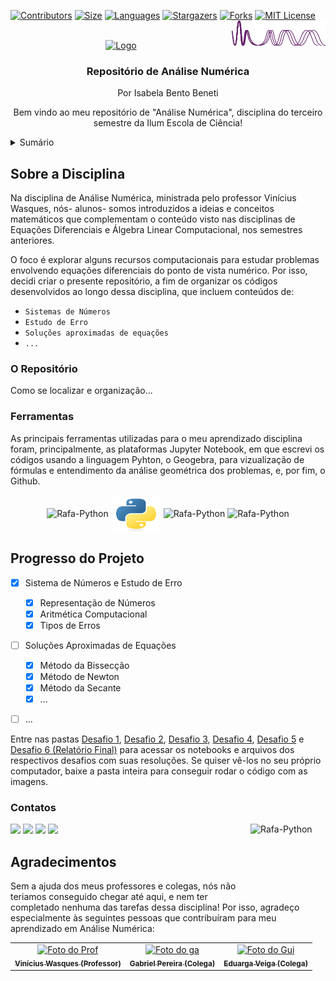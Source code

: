 
<!-- PROJECT SHIELDS -->
<!--
*** I'm using markdown "reference style" links for readability.
*** Reference links are enclosed in brackets [ ] instead of parentheses ( ).
*** See the bottom of this document for the declaration of the reference variables
*** for contributors-url, forks-url, etc. This is an optional, concise syntax you may use.
*** https://www.markdownguide.org/basic-syntax/#reference-style-links
-->
[![Contributors][contributors-shield]][contributors-url]
[![Size][size-shield]][size-url]
[![Languages][languages-shield]][languages-url]
[![Stargazers][stars-shield]][stars-url]
[![Forks][forks-shield]][forks-url]
[![MIT License][license-shield]][license-url]
<img align="right" alt="ilum" height="40" width="150" src="https://github.com/pedrozanineli/pcd.github.io/blob/main/logo1.png">
 
  

<!-- LOGO -->
<br />

<div align="center">
  <a href="![neural](https://user-images.githubusercontent.com/106626661/225796535-51b41213-8397-435d-ab94-dc64551a2da1.gif)">
    <img src="https://user-images.githubusercontent.com/106626661/228412974-4221b846-1bd9-4c57-99a8-2c49c5466af9.png" alt="Logo" width="440" height="220">
  </a>

  <h3 align="center">Repositório de Análise Numérica</h3>
  <p align="center">Por Isabela Bento Beneti</p>

  <p align="center">
    Bem vindo ao meu repositório de "Análise Numérica", disciplina do terceiro semestre da Ilum Escola de Ciência!
   
  </p>
</div>



<!-- Sumário -->
<details>
  <summary>Sumário</summary>
  <ol>
    <li>
      <a href="#sobre">Sobre a Disciplina</a>
      <ul>
        <li><a href="#projeto">O Repositório</a></li>
       </ul>
      <ul>
        <li><a href="#ferramentas">Ferramentas</a></li>
      </ul>
    </li>
    <li><a href="#progresso">Progresso do Curso</a></li>
    <li>
      <a href="#isa">Sobre mim</a>
      <ul>
        <li><a href="#contato">Contatos</a></li>
      </ul>
    </li>
    <li><a href="#acknowledgments">Agradecimentos</a></li>
  </ol>
</details>



<!-- Sobre a Disciplina e o Projeto -->
## Sobre a Disciplina <a name="sobre"></a>

Na disciplina de Análise Numérica, ministrada pelo professor Vinícius Wasques, nós- alunos- somos introduzidos a ideias e conceitos matemáticos que complementam o conteúdo visto nas disciplinas de Equações Diferenciais e Álgebra Linear Computacional, nos semestres anteriores. 

O foco é explorar alguns recursos computacionais para estudar problemas envolvendo equações diferenciais do ponto de vista numérico. Por isso, decidi criar o presente repositório, a fim de organizar os códigos desenvolvidos ao longo dessa disciplina, que incluem conteúdos de: 
* `Sistemas de Números` 
* `Estudo de Erro`
* `Soluções aproximadas de equações`
* `...`

### O Repositório <a name= "projeto"></a>

Como se localizar e organização...

### Ferramentas <a name="ferramentas"></a>

As principais ferramentas utilizadas para o meu aprendizado disciplina foram, principalmente, as plataformas Jupyter Notebook, em que escrevi os códigos usando a  linguagem Pyhton, o Geogebra, para vizualização de fórmulas e entendimento da análise geométrica dos problemas, e, por fim, o Github.
</div>
<div align="center">
 <img align="center" alt="Rafa-Python" height="70" width="70" src= https://user-images.githubusercontent.com/106626661/225802823-3edf4493-8191-433f-9152-7e73b941aadb.png>
 
 <img align="center" alt="Rafa-Python" height="60" width="80" src="https://raw.githubusercontent.com/devicons/devicon/master/icons/python/python-original.svg">
 
 <img align="center" alt="Rafa-Python" height="60" width="60" src= https://user-images.githubusercontent.com/106626661/228415402-be274d67-05c0-45f1-84c4-fc3c757a176c.png>
 
 <img align="center" alt="Rafa-Python" height="60" width="60" src= https://user-images.githubusercontent.com/106626661/225802391-d24ac038-78b1-4b2d-8720-f5f9fb4dac9a.png>
 
</div>





<!-- Progresso -->
## Progresso do Projeto <a name="progresso"></a>

- [x] Sistema de Números e Estudo de Erro
    - [x] Representação de Números
    - [x] Aritmética Computacional
    - [x] Tipos de Erros
    
- [ ] Soluções Aproximadas de Equações
    - [x] Método da Bissecção
    - [x] Método de Newton
    - [x] Método da Secante
    - [x] ...
    
- [ ] ...
   

Entre nas pastas [Desafio 1](https://github.com/benetao/Termodinamica_Avancada/tree/main/Desafio%201), [Desafio 2](https://github.com/benetao/Termodinamica_Avancada/tree/main/Desafio%202), [Desafio 3](https://github.com/benetao/Termodinamica_Avancada/tree/main/Desafio%203), [Desafio 4](https://github.com/benetao/Termodinamica_Avancada/tree/main/Desafio%204), [Desafio 5](https://github.com/benetao/Termodinamica_Avancada/tree/main/Desafio%205) e [Desafio 6 (Relatório Final)](https://github.com/benetao/Termodinamica_Avancada/tree/main/Desafio%206%20(Relat%C3%B3rio%20Final)) para acessar os notebooks e arquivos dos respectivos desafios com suas resoluções. Se quiser vê-los no seu próprio computador, baixe a pasta inteira para conseguir rodar o código com as imagens.

<!-- CONTATO -->
### Contatos <a name="contato"></a>
<div>
 <img align="right" alt="Rafa-Python" height="120" width="120" src= https://user-images.githubusercontent.com/106626661/193426485-7901d706-9c84-4afd-9e91-e5b39dbdfd61.png>
  <a href="https://instagram.com/isa.beneti" target="_blank"><img src="https://img.shields.io/badge/-Instagram-%23E4405F?style=for-the-badge&logo=instagram&logoColor=white" target="_blank"></a>
  <a href = "mailto:isabela220039@ilum.cnpem.br"><img src="https://img.shields.io/badge/-Gmail-%23333?style=for-the-badge&logo=gmail&logoColor=white" target="_blank"></a>
  <a href="https://www.linkedin.com/in/isabela-bento-beneti-044183236" target="_blank"><img src="https://img.shields.io/badge/-LinkedIn-%230077B5?style=for-the-badge&logo=linkedin&logoColor=white" target="_blank"></a> 
  <a href="https://www.youtube.com/channel/UCvf7m3bDwbFaezDbe_Igg_w" target="_blank"><img src="https://img.shields.io/badge/YouTube-FF0000?style=for-the-badge&logo=youtube&logoColor=white" target="_blank"></a>
 





<!-- ACKNOWLEDGMENTS -->
## Agradecimentos <a name="acknowledgments"></a>

Sem a ajuda dos meus professores e colegas, nós não teriamos conseguido chegar até aqui, e nem ter completado nenhuma das tarefas dessa disciplina! Por isso, agradeço especialmente às seguintes pessoas que contribuíram para meu aprendizado em Análise Numérica:

<table>
  <tr>
    <td align="center">
      <a href="#">
        <img src="https://user-images.githubusercontent.com/106626661/228413860-7b1afd13-f1df-4d1b-9d14-00e339b7fb17.png" width="100px;" alt="Foto do Prof"/><br>
        <sub>
          <b>Vinícius Wasques (Professor)</b>
        </sub>
      </a>
    </td>
    <td align="center">
      <a href="#">
        <img src="https://user-images.githubusercontent.com/106626661/228416561-ad5869c7-2720-494d-901a-4d2b622ed4af.png" width="100px;" alt="Foto do ga"/><br>
        <sub>
          <b>Gabriel Pereira (Colega)</b>
        </sub>
      </a>
    </td>
    <td align="center">
      <a href="#">
        <img src="https://user-images.githubusercontent.com/106626661/228416164-2ba7dbc5-21c3-4d35-b2ca-3b63f4204597.png" width="100px;" alt="Foto do Gui"/><br>
        <sub>
          <b> Eduarga Veiga (Colega)</b>
        </sub>
      </a>
    </td>
  </tr>
</table>
</div>
<div style="display: inline_block"><br>
 

<!-- MARKDOWN LINKS & IMAGES -->
<!-- https://www.markdownguide.org/basic-syntax/#reference-style-links -->
[contributors-shield]: https://img.shields.io/github/contributors/benetao/Analise_numerica.svg?style=for-the-badge
[contributors-url]: https://github.com/benetao/Analise_numerica/graphs/contributors
[forks-shield]: https://img.shields.io/github/forks/benetao/Analise_numerica.svg?style=for-the-badge
[forks-url]: https://github.com/benetao/Analise_numerica/network/members
[stars-shield]: https://img.shields.io/github/stars/benetao/Analise_numerica.svg?style=for-the-badge
[stars-url]: https://github.com/benetao/Analise_numerica/stargazers
[issues-shield]: https://img.shields.io/github/issues/benetao/Analise_numerica.svg?style=for-the-badge
[issues-url]: https://github.com/benetao/Analise_numerica/issues
[license-shield]: https://img.shields.io/github/license/benetao/Analise_numerica.svg?style=for-the-badge
[license-url]: https://github.com/benetao/Analise_numerica/blob/master/LICENSE.txt
[size-shield]: https://img.shields.io/github/repo-size/benetao/Analise_numerica.svg?style=for-the-badge
[size-url]: https://github.com/benetao/Termodinamica_Avancada/repo-size
[languages-shield]: https://img.shields.io/github/languages/count/benetao/Analise_numerica.svg?style=for-the-badge
[languages-url]: https://github.com/benetao/Analise_numerica//languages/count

[linkedin-shield]: https://img.shields.io/badge/-LinkedIn-black.svg?style=for-the-badge&logo=linkedin&colorB=555
[linkedin-url]: https://www.linkedin.com/in/isabela-bento-beneti-044183236/
[product-screenshot]: images/screenshot.png
[Next.js]:  <img src="https://user-images.githubusercontent.com/106626661/225801328-741dd00d-8359-40ee-8d73-df715a5813f6.png" alt="Logo" width="80" height="30">
[Next-url]: https://nextjs.org/
[React.js]: https://img.shields.io/badge/React-20232A?style=for-the-badge&logo=react&logoColor=61DAFB
[React-url]: https://reactjs.org/
[Vue.js]: https://img.shields.io/badge/Vue.js-35495E?style=for-the-badge&logo=vuedotjs&logoColor=4FC08D
[Vue-url]: https://vuejs.org/
[Angular.io]: https://img.shields.io/badge/Angular-DD0031?style=for-the-badge&logo=angular&logoColor=white
[Angular-url]: https://angular.io/
[Svelte.dev]: https://img.shields.io/badge/Svelte-4A4A55?style=for-the-badge&logo=svelte&logoColor=FF3E00
[Svelte-url]: https://svelte.dev/
[Laravel.com]: https://img.shields.io/badge/Laravel-FF2D20?style=for-the-badge&logo=laravel&logoColor=white
[Laravel-url]: https://laravel.com
[Bootstrap.com]: https://img.shields.io/badge/Bootstrap-563D7C?style=for-the-badge&logo=bootstrap&logoColor=white
[Bootstrap-url]: https://getbootstrap.com
[JQuery.com]: https://img.shields.io/badge/jQuery-0769AD?style=for-the-badge&logo=jquery&logoColor=white
[JQuery-url]: https://jquery.com 
[ilum-shield]:"https://user-images.githubusercontent.com/106626661/193426698-dea48fae-20be-423c-8680-41c50c6aa247.png"
